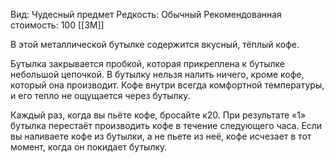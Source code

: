 Вид: Чудесный предмет
Редкость: Обычный
Рекомендованная стоимость: 100 [[ЗМ]]

В этой металлической бутылке содержится вкусный, тёплый кофе.

Бутылка закрывается пробкой, которая прикреплена к бутылке небольшой цепочкой. В бутылку нельзя налить ничего, кроме кофе, который она производит. Кофе внутри всегда комфортной температуры, и его тепло не ощущается через бутылку.

Каждый раз, когда вы пьёте кофе, бросайте к20. При результате «1» бутылка перестаёт производить кофе в течение следующего часа. Если вы наливаете кофе из бутылки, а не пьете из неё, кофе исчезает в тот момент, когда он покидает бутылку.